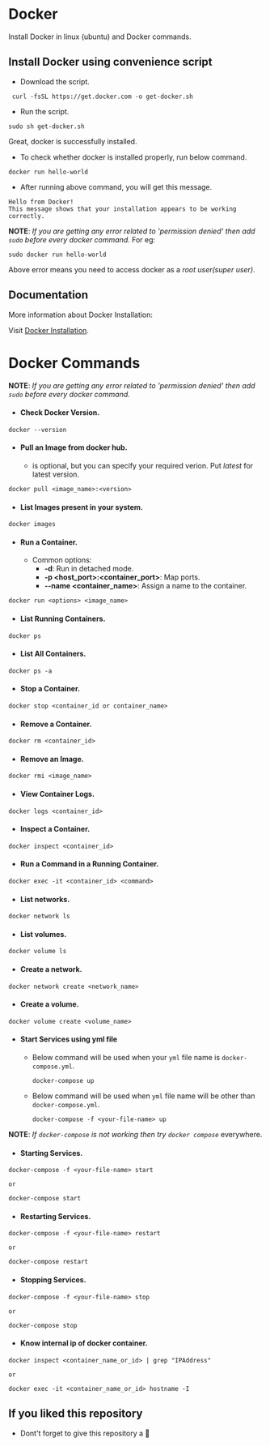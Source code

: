 
# Docker
Install Docker in linux (ubuntu) and Docker commands.

## Install Docker using convenience script
* Download the script.
```
 curl -fsSL https://get.docker.com -o get-docker.sh
```
* Run the script.
```
sudo sh get-docker.sh
```
Great, docker is successfully installed.

* To check whether docker is installed properly, run below command.
```
docker run hello-world
```
* After running above command, you will get this message.
```
Hello from Docker!
This message shows that your installation appears to be working correctly.
```
**NOTE**: *If you are getting any error related to *'permission denied'* then add ```sudo``` before every docker command.* For eg:
```
sudo docker run hello-world
```
Above error means you need to access docker as a *root user(super user)*.

## Documentation
More information about Docker Installation: 

Visit [Docker Installation](https://hub.docker.com/_/mysql).

# Docker Commands
**NOTE**: *If you are getting any error related to *'permission denied'* then add ```sudo``` before every docker command.*

* #### Check Docker Version.
```
docker --version
```
* #### Pull an Image from docker hub.
  * *<version>* is optional, but you can specify your required verion. Put *latest* for latest version.
```
docker pull <image_name>:<version>
```

* #### List Images present in your system.
```
docker images
```
* #### Run a Container.
  * Common options:
      * **-d**: Run in detached mode.
      * **-p <host_port>:<container_port>**: Map ports.
      * **--name <container_name>**: Assign a name to the container.
```
docker run <options> <image_name>
```
* #### List Running Containers.
```
docker ps
```
* #### List All Containers.
```
docker ps -a
```
* #### Stop a Container.
```
docker stop <container_id or container_name>
```
* #### Remove a Container.
```
docker rm <container_id>
```
* #### Remove an Image.
```
docker rmi <image_name>
```
* #### View Container Logs.
```
docker logs <container_id>
```
* #### Inspect a Container.
```
docker inspect <container_id>
```
* #### Run a Command in a Running Container.
```
docker exec -it <container_id> <command>
```
* #### List networks.
```
docker network ls
```
* #### List volumes.
```
docker volume ls
```
* #### Create a network.
```
docker network create <network_name>
```
* #### Create a volume.
```
docker volume create <volume_name>
```
* #### Start Services using yml file
  * Below command will be used when your ```yml``` file name is ```docker-compose.yml```.

    ```docker-compose up```


 
  * Below command will be used when ```yml``` file name will be other than ```docker-compose.yml```.

    ```docker-compose -f <your-file-name> up```

**NOTE**: *If ```docker-compose``` is not working then try ```docker compose```* everywhere.

* #### Starting Services.
```
docker-compose -f <your-file-name> start

or

docker-compose start
```

* #### Restarting Services.
```
docker-compose -f <your-file-name> restart

or

docker-compose restart
```

* #### Stopping Services.
```
docker-compose -f <your-file-name> stop

or

docker-compose stop
```

* #### Know internal ip of docker container.
```
docker inspect <container_name_or_id> | grep "IPAddress"

or

docker exec -it <container_name_or_id> hostname -I
```



## If you liked this repository

* Dont't forget to give this repository a 🌟
